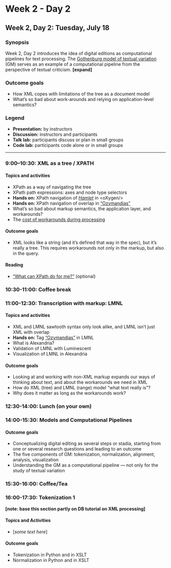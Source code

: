 # Week 2 - Day 2

## Week 2, Day 2: Tuesday, July 18

### Synopsis

Week 2, Day 2 introduces the idea of digital editions as  computational pipelines for text processing. The [Gothenburg model of textual variation](gothenburg.md) (GM) serves as an example of a computational pipeline from the perspective of textual criticism. **[expand]**

### Outcome goals
* How XML copes with limitations of the tree as a document model
* What’s so bad about work-arounds and relying on application-level semantics?  

### Legend

* **Presentation:** by instructors
* **Discussion:** instructors and participants
* **Talk lab:** participants discuss or plan in small groups
* **Code lab:** participants code alone or in small groups

______

### 9:00–10:30: XML as a tree / XPATH

#### Topics and activities

* XPath as a way of navigating the tree
* XPath path expressions: axes and node type selectors
* **Hands on:** XPath navigation of [*Hamlet*](hamlet.xml) in \<oXygen/\> 
* **Hands on:** XPath navigation of overlap in [“Ozymandias”](ozymandias.xml)
* What’s so bad about markup semantics, the application layer, and workarounds?
* The [cost of workarounds during processing](overlap_xml.md)

#### Outcome goals

* XML looks like a string (and it’s defined that way in the spec), but it’s really a tree. This requires workarounds not only in the markup, but also in the query.

#### Reading

* [“What can XPath do for me?”](http://dh.obdurodon.org/introduction-xpath.xhtml) (optional)

### 10:30-11:00: Coffee break

### 11:00-12:30: Transcription with markup: LMNL

#### Topics and activities

* XML and LMNL sawtooth syntax only look alike, and LMNL isn’t just XML with overlap
* **Hands on:** Tag [“Ozymandias”](ozymandias.txt) in LMNL
* What is Alexandria?
* Validation of LMNL with Luminescent
* Visualization of LMNL in Alexandria

#### Outcome goals

* Looking at and working with non-XML markup expands our ways of thinking about text, and about the workarounds we need in XML
* How do XML (tree) and LMNL (range) model “what text really is”? 
* Why does it matter as long as the workarounds work?

### 12:30-14:00: Lunch (on your own)

### 14:00-15:30: Models and Computational Pipelines
  

#### Outcome goals

* Conceptualizing digital editing as several steps or stadia, starting from one or several research questions and leading to an outcome
* The five components of GM: tokenization, normalization, alignment, analysis, visualization
* Understanding the GM as a computational pipeline — not only for the study of textual variation 

### 15:30-16:00: Coffee/Tea

### 16:00-17:30: Tokenization 1

**[note: base this section partly on DB tutorial on XML processing]**

#### Topics and Activities
* [_some text here_]

#### Outcome goals
* Tokenization in Python and in XSLT
* Normalization in Python and in XSLT